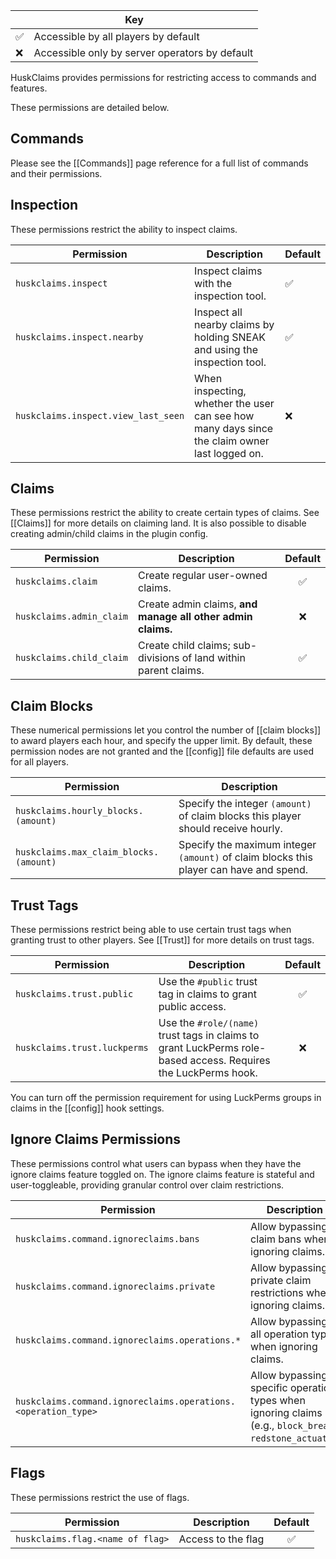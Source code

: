 <table align="right">
    <thead>
        <tr><th colspan="2">Key</th></tr>
    </thead>
    <tbody>
        <tr><td>✅</td><td>Accessible by all players by default</td></tr>
        <tr><td>❌</td><td>Accessible only by server operators by default</td></tr>
    </tbody>
</table>

HuskClaims provides permissions for restricting access to commands and features. 

These permissions are detailed below.

## Commands
Please see the [[Commands]] page reference for a full list of commands and their permissions.

## Inspection
These permissions restrict the ability to inspect claims.

| Permission                          | Description                                                                                   | Default |
|-------------------------------------|-----------------------------------------------------------------------------------------------|---------|
| `huskclaims.inspect`                | Inspect claims with the inspection tool.                                                      | ✅       |
| `huskclaims.inspect.nearby`         | Inspect all nearby claims by holding SNEAK and using the inspection tool.                     | ✅       |
| `huskclaims.inspect.view_last_seen` | When inspecting, whether the user can see how many days since the claim owner last logged on. | ❌       |

## Claims
These permissions restrict the ability to create certain types of claims. See [[Claims]] for more details on claiming land. It is also possible to disable creating admin/child claims in the plugin config.

| Permission               | Description                                                      | Default |
|--------------------------|------------------------------------------------------------------|:-------:|
| `huskclaims.claim`       | Create regular user-owned claims.                                |    ✅    |
| `huskclaims.admin_claim` | Create admin claims, **and manage all other admin claims.**      |    ❌    |
| `huskclaims.child_claim` | Create child claims; sub-divisions of land within parent claims. |    ✅    |

## Claim Blocks
These numerical permissions let you control the number of [[claim blocks]] to award players each hour, and specify the upper limit. By default, these permission nodes are not granted and the [[config]] file defaults are used for all players.

| Permission                             | Description                                                                            |
|----------------------------------------|----------------------------------------------------------------------------------------|
| `huskclaims.hourly_blocks.(amount)`    | Specify the integer `(amount)` of claim blocks this player should receive hourly.      |
| `huskclaims.max_claim_blocks.(amount)` | Specify the maximum integer `(amount)` of claim blocks this player can have and spend. |


## Trust Tags
These permissions restrict being able to use certain trust tags when granting trust to other players. See [[Trust]] for more details on trust tags.

| Permission                   | Description                                                                                                    | Default |
|------------------------------|----------------------------------------------------------------------------------------------------------------|:-------:|
| `huskclaims.trust.public`    | Use the `#public` trust tag in claims to grant public access.                                                  |    ✅    |
| `huskclaims.trust.luckperms` | Use the `#role/(name)` trust tags in claims to grant LuckPerms role-based access. Requires the LuckPerms hook. |    ❌    |

You can turn off the permission requirement for using LuckPerms groups in claims in the [[config]] hook settings. 

## Ignore Claims Permissions
These permissions control what users can bypass when they have the ignore claims feature toggled on. The ignore claims feature is stateful and user-toggleable, providing granular control over claim restrictions.

| Permission                                    | Description                                                                                    | Default |
|-----------------------------------------------|------------------------------------------------------------------------------------------------|:-------:|
| `huskclaims.command.ignoreclaims.bans`        | Allow bypassing claim bans when ignoring claims.                                               |    ❌    |
| `huskclaims.command.ignoreclaims.private`     | Allow bypassing private claim restrictions when ignoring claims.                               |    ❌    |
| `huskclaims.command.ignoreclaims.operations.*` | Allow bypassing all operation types when ignoring claims.                                      |    ❌    |
| `huskclaims.command.ignoreclaims.operations.<operation_type>` | Allow bypassing specific operation types when ignoring claims (e.g., `block_break`, `redstone_actuate`). |    ❌    |

## Flags
These permissions restrict the use of flags.

| Permission                       | Description        | Default |
|----------------------------------|--------------------|:-------:|
| `huskclaims.flag.<name of flag>` | Access to the flag |    ✅    |